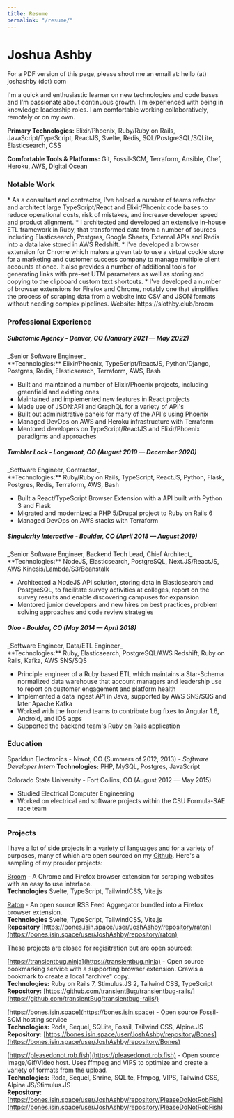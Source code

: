 ```yaml
---
title: Resume
permalink: "/resume/"
---
```


# Joshua Ashby

For a PDF version of this page, please shoot me an email at: hello <span
class="text-red-900">(at)</span> joshashby <span
class="text-red-900">(dot)</span> com

I'm a quick and enthusiastic learner on new technologies and code bases and I'm passionate about continuous growth. I'm experienced with being in knowledge leadership roles. I am comfortable working collaboratively, remotely or on my own.

**Primary Technologies:** Elixir/Phoenix, Ruby/Ruby on Rails, JavaScript/TypeScript, ReactJS, Svelte, Redis, SQL/PostgreSQL/SQLite, Elasticsearch, CSS

**Comfortable Tools & Platforms:** Git, Fossil-SCM, Terraform, Ansible, Chef, Heroku, AWS, Digital Ocean

<h3>Notable Work</h3>
* As a consultant and contractor, I've helped a number of teams refactor and architect large TypeScript/React and Elixir/Phoenix code bases to reduce operational costs, risk of mistakes, and increase developer speed and product alignment.
* I architected and developed an extensive in-house ETL framework in Ruby, that transformed data from a number of sources including Elasticsearch, Postgres, Google Sheets, External APIs and Redis into a data lake stored in AWS Redshift.
* I've developed a browser extension for Chrome which makes a given tab to use a virtual cookie store for a marketing and customer success company to manage multiple client accounts at once. It also provides a number of additional tools for generating links with pre-set UTM parameters as well as storing and copying to the clipboard custom text shortcuts.
* I've developed a number of browser extensions for Firefox and Chrome, notably one that simplifies the process of scraping data from a website into CSV and JSON formats without needing complex pipelines. Website: https://slothby.club/broom

<h3>Professional Experience</h3>

<h5>Subatomic Agency - Denver, CO (January 2021 — May 2022)</h5>
_Senior Software Engineer_<br />
**Technologies:** Elixir/Phoenix, TypeScript/ReactJS, Python/Django, Postgres, Redis, Elasticsearch, Terraform, AWS, Bash

* Built and maintained a number of Elixir/Phoenix projects, including greenfield and existing ones
* Maintained and implemented new features in React projects
* Made use of JSON:API and GraphQL for a variety of API's
* Built out administrative panels for many of the API's using Phoenix
* Managed DevOps on AWS and Heroku infrastructure with Terraform
* Mentored developers on TypeScript/ReactJS and Elixir/Phoenix paradigms and approaches


<h5 class="mt-10">Tumbler Lock - Longmont, CO (August 2019 — December 2020)</h5>
_Software Engineer, Contractor_<br />
**Technologies:** Ruby/Ruby on Rails, TypeScript, ReactJS, Python, Flask, Postgres, Redis, Terraform, AWS, Bash

* Built a React/TypeScript Browser Extension with a API built with Python 3 and Flask
* Migrated and modernized a PHP 5/Drupal project to Ruby on Rails 6
* Managed DevOps on AWS stacks with Terraform


<h5 class="mt-10">Singularity Interactive - Boulder, CO (April 2018 — August 2019)</h5>
_Senior Software Engineer, Backend Tech Lead, Chief Architect_<br />
**Technologies:** NodeJS, Elasticsearch, PostgreSQL, Next.JS/ReactJS, AWS Kinesis/Lambda/S3/Beanstalk

* Architected a NodeJS API solution, storing data in Elasticsearch and PostgreSQL, to facilitate survey activities at colleges, report on the survey results and enable discovering campuses for expansion
* Mentored junior developers and new hires on best practices, problem solving approaches and code review strategies

<h5 class="mt-10">Gloo - Boulder, CO (May 2014 — April 2018)</h5>
_Software Engineer, Data/ETL Engineer_<br />
**Technologies:** Ruby, Elasticsearch, PostgreSQL/AWS Redshift, Ruby on Rails, Kafka, AWS SNS/SQS

* Principle engineer of a Ruby based ETL which maintains a Star-Schema normalized data warehouse that account managers and leadership use to report on customer engagement and platform health
* Implemented a data ingest API in Java, supported by AWS SNS/SQS and later Apache Kafka
* Worked with the frontend teams to contribute bug fixes to Angular 1.6,  Android, and iOS apps
* Supported the backend team's Ruby on Rails application


### Education
Sparkfun Electronics - Niwot, CO (Summers of 2012, 2013) - _Software Developer Intern_
**Technologies:** PHP, MySQL, Postgres, JavaScript

Colorado State University - Fort Collins, CO (August 2012 — May 2015)
* Studied Electrical Computer Engineering
* Worked on electrical and software projects within the CSU Formula-SAE race team

<hr />

### Projects
I have a lot of [side projects](/projects/) in a variety of languages and for a variety of purposes, many of which are open sourced on my [Github](https://github.com/JoshAshby). Here's a sampling of my prouder projects:

[Broom](https://slothby.club/broom) - A Chrome and Firefox browser extension for scraping websites with an easy to use interface.<br />
**Technologies** Svelte, TypeScript, TailwindCSS, Vite.js<br />

[Raton](https://bones.isin.space/user/JoshAshby/repository/raton) - An open source RSS Feed Aggregator bundled into a Firefox browser extension.<br />
**Technologies** Svelte, TypeScript, TailwindCSS, Vite.js<br />
**Repository** [https://bones.isin.space/user/JoshAshby/repository/raton](https://bones.isin.space/user/JoshAshby/repository/raton)<br />

These projects are closed for regisitration but are open sourced:

[https://transientbug.ninja](https://transientbug.ninja) - Open source bookmarking service with a supporting browser extension. Crawls a bookmark to create a local "archive" copy.<br />
**Technologies:** Ruby on Rails 7, Stimulus.JS 2, Tailwind CSS, TypeScript<br />
**Repository:** [https://github.com/transientBug/transientbug-rails/](https://github.com/transientBug/transientbug-rails/)<br />

[https://bones.isin.space](https://bones.isin.space) - Open source Fossil-SCM hosting service<br />
**Technologies:** Roda, Sequel, SQLite, Fossil, Tailwind CSS, Alpine.JS<br />
**Repository:** [https://bones.isin.space/user/JoshAshby/repository/Bones](https://bones.isin.space/user/JoshAshby/repository/Bones)<br />

[https://pleasedonot.rob.fish](https://pleasedonot.rob.fish) - Open source Image/Gif/Video host. Uses ffmpeg and VIPS to optimize and create a variety of formats from the upload.<br />
**Technologies:** Roda, Sequel, Shrine, SQLite, Ffmpeg, VIPS, Tailwind CSS, Alpine.JS/Stimulus.JS<br />
**Repository:** [https://bones.isin.space/user/JoshAshby/repository/PleaseDoNotRobFish](https://bones.isin.space/user/JoshAshby/repository/PleaseDoNotRobFish)<br />
